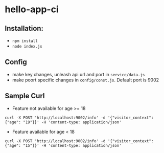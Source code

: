 # hello-app-ci

## Installation:
- ```npm install```
- ```node index.js```

## Config
- make key changes, unleash api url and port in ```service/data.js```
- make poort specific changes in ```config/const.js```. Default port is 9002

## Sample Curl
- Feature not available for age >= 18
```
curl -X POST 'http://localhost:9002/info' -d '{"visitor_context": {"age": "19"}}' -H 'content-type: application/json'
```
- Feature available for age < 18
```
curl -X POST 'http://localhost:9002/info' -d '{"visitor_context": {"age": "15"}}' -H 'content-type: application/json'
```
